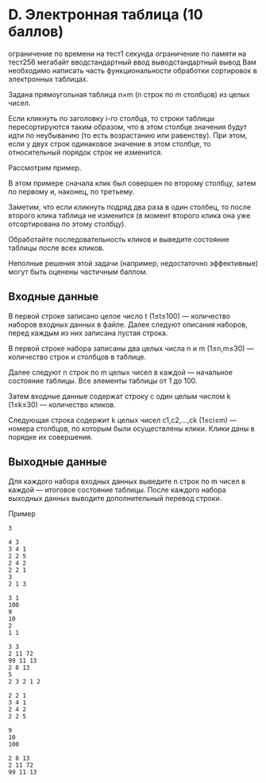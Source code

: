 # D. Электронная таблица (10 баллов)

ограничение по времени на тест1 секунда
ограничение по памяти на тест256 мегабайт
вводстандартный ввод
выводстандартный вывод
Вам необходимо написать часть функциональности обработки сортировок в электронных таблицах.

Задана прямоугольная таблица n×m (n строк по m столбцов) из целых чисел.

Если кликнуть по заголовку i-го столбца, то строки таблицы пересортируются таким образом, что в этом столбце значения будут идти по неубыванию (то есть возрастанию или равенству). При этом, если у двух строк одинаковое значение в этом столбце, то относительный порядок строк не изменится.

Рассмотрим пример.


В этом примере сначала клик был совершен по второму столбцу, затем по первому и, наконец, по третьему.

Заметим, что если кликнуть подряд два раза в один столбец, то после второго клика таблица не изменится (в момент второго клика она уже отсортирована по этому столбцу).

Обработайте последовательность кликов и выведите состояние таблицы после всех кликов.

Неполные решения этой задачи (например, недостаточно эффективные) могут быть оценены частичным баллом.

## Входные данные
В первой строке записано целое число t (1≤t≤100) — количество наборов входных данных в файле. Далее следуют описания наборов, перед каждым из них записана пустая строка.

В первой строке набора записаны два целых числа n и m (1≤n,m≤30) — количество строк и столбцов в таблице.

Далее следуют n строк по m целых чисел в каждой — начальное состояние таблицы. Все элементы таблицы от 1 до 100.

Затем входные данные содержат строку с один целым числом k (1≤k≤30) — количество кликов.

Следующая строка содержит k целых чисел c1,c2,…,ck (1≤ci≤m) — номера столбцов, по которым были осуществлены клики. Клики даны в порядке их совершения.

## Выходные данные
Для каждого набора входных данных выведите n строк по m чисел в каждой — итоговое состояние таблицы. После каждого набора выходных данных выводите дополнительный перевод строки.

Пример
```
3

4 3
3 4 1
2 2 5
2 4 2
2 2 1
3
2 1 3

3 1
100
9
10
2
1 1

3 3
2 11 72
99 11 13
2 8 13
5
2 3 2 1 2
```

```
2 2 1
3 4 1
2 4 2
2 2 5

9
10
100

2 8 13
2 11 72
99 11 13
```